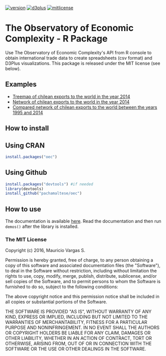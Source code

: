 [![version](https://img.shields.io/badge/version-1.0.1-blue.svg)](https://github.com/pachamaltese/oec) [![d3plus](https://img.shields.io/badge/d3plus-1.9.7-green.svg)](https://github.com/alexandersimoes/d3plus) [![mitlicense](https://img.shields.io/badge/license-MIT-green.svg)](https://opensource.org/licenses/MIT)

# The Observatory of Economic Complexity - R Package

Use The Observatory of Economic Complexity's API from R console to obtain international trade data to create spreadsheets (csv format) and D3Plus visualizations. This package is released under the MIT license (see below).

## Examples

  * [Treemap of chilean exports to the world in the year 2014](http://pacha.hk/oec/chl_all_2014_6char_treemap_exports.html)
  * [Network of chilean exports to the world in the year 2014](http://pacha.hk/oec/chl_all_2014_6char_network_exports.html)
  * [Compared network of chilean exports to the world between the years 1995 and 2014](http://pacha.hk/oec/chl_all_1995_2014_6char_network_exports.html)

## How to install

## Using CRAN
```r
install.packages("oec")
```

## Using Github
```r
install.packages("devtools") #if needed
library(devtools)
install_github("pachamaltese/oec")
```

## How to use 

The documentation is available [here](http://pacha.hk/oec/oec.pdf). Read the documentation and then run `demos()` after the library is installed.

### The MIT License

Copyright (c) 2016, Mauricio Vargas S.

Permission is hereby granted, free of charge, to any person obtaining
a copy of this software and associated documentation files (the
"Software"), to deal in the Software without restriction, including
without limitation the rights to use, copy, modify, merge, publish,
distribute, sublicense, and/or sell copies of the Software, and to
permit persons to whom the Software is furnished to do so, subject to
the following conditions:

The above copyright notice and this permission notice shall be
included in all copies or substantial portions of the Software.

THE SOFTWARE IS PROVIDED "AS IS", WITHOUT WARRANTY OF ANY KIND,
EXPRESS OR IMPLIED, INCLUDING BUT NOT LIMITED TO THE WARRANTIES OF
MERCHANTABILITY, FITNESS FOR A PARTICULAR PURPOSE AND
NONINFRINGEMENT. IN NO EVENT SHALL THE AUTHORS OR COPYRIGHT HOLDERS BE
LIABLE FOR ANY CLAIM, DAMAGES OR OTHER LIABILITY, WHETHER IN AN ACTION
OF CONTRACT, TORT OR OTHERWISE, ARISING FROM, OUT OF OR IN CONNECTION
WITH THE SOFTWARE OR THE USE OR OTHER DEALINGS IN THE SOFTWARE.
